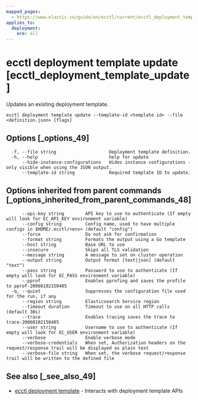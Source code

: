 ```yaml
---
mapped_pages:
  - https://www.elastic.co/guide/en/ecctl/current/ecctl_deployment_template_update.html
applies_to:
  deployment:
    ece: all
---
```


# ecctl deployment template update [ecctl_deployment_template_update]

Updates an existing deployment template.

```
ecctl deployment template update --template-id <template id> --file <definition.json> [flags]
```


## Options [_options_49]

```
  -f, --file string                    Deployment template definition.
  -h, --help                           help for update
      --hide-instance-configurations   Hides instance configurations - only visible when using the JSON output.
      --template-id string             Required template ID to update.
```


## Options inherited from parent commands [_options_inherited_from_parent_commands_48]

```
      --api-key string        API key to use to authenticate (If empty will look for EC_API_KEY environment variable)
      --config string         Config name, used to have multiple configs in $HOME/.ecctl/<env> (default "config")
      --force                 Do not ask for confirmation
      --format string         Formats the output using a Go template
      --host string           Base URL to use
      --insecure              Skips all TLS validation
      --message string        A message to set on cluster operation
      --output string         Output format [text|json] (default "text")
      --pass string           Password to use to authenticate (If empty will look for EC_PASS environment variable)
      --pprof                 Enables pprofing and saves the profile to pprof-20060102150405
  -q, --quiet                 Suppresses the configuration file used for the run, if any
      --region string         Elasticsearch Service region
      --timeout duration      Timeout to use on all HTTP calls (default 30s)
      --trace                 Enables tracing saves the trace to trace-20060102150405
      --user string           Username to use to authenticate (If empty will look for EC_USER environment variable)
      --verbose               Enable verbose mode
      --verbose-credentials   When set, Authorization headers on the request/response trail will be displayed as plain text
      --verbose-file string   When set, the verbose request/response trail will be written to the defined file
```


## See also [_see_also_49]

* [ecctl deployment template](/reference/ecctl_deployment_template.md)	 - Interacts with deployment template APIs

